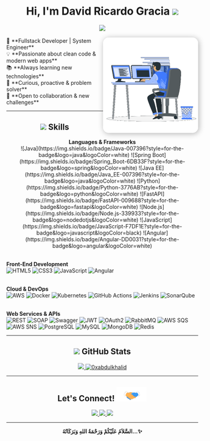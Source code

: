 <!-- ================= BANNER ================= -->
<h1 align="center">
  Hi, I'm David Ricardo Gracia
  <img src="https://media.giphy.com/media/hvRJCLFzcasrR4ia7z/giphy.gif" width="40">
</h1>

<p align="center">
  <img src="https://readme-typing-svg.herokuapp.com?font=Fira+Code&pause=1000&color=00C7FF&center=true&vCenter=true&width=700&height=70&lines=Fullstack+Developer;System+Engineer;Always+learning+new+things!;💻+Coding+enthusiast;🌐+Open+for+collaboration" />
</p>

<!-- ================= ABOUT ME ================= -->
<p align="center">
  <picture>
    <img align="right" src="https://github.com/0xAbdulKhalid/0xAbdulKhalid/raw/main/assets/mdImages/Right_Side.gif" width="250" style="border-radius:15px; box-shadow: 2px 2px 15px rgba(0,0,0,0.3);">
  </picture>
</p>

<p align="left">
🚀 **Fullstack Developer | System Engineer** <br>
💡 **Passionate about clean code & modern web apps** <br>
📚 **Always learning new technologies** <br>
🧠 **Curious, proactive & problem solver** <br>
🤝 **Open to collaboration & new challenges**
</p>

<hr>

<!-- ================= SKILLS ================= -->
<h2 align="center">
  <img src="https://media2.giphy.com/media/QssGEmpkyEOhBCb7e1/giphy.gif?cid=ecf05e47a0n3gi1bfqntqmob8g9aid1oyj2wr3ds3mg700bl&rid=giphy.gif" width="25"> <b>Skills</b>
</h2>

<p align="center">
<!-- Languages & Frameworks -->
<b>Languages & Frameworks</b><br>
![Java](https://img.shields.io/badge/Java-007396?style=for-the-badge&logo=java&logoColor=white)
![Spring Boot](https://img.shields.io/badge/Spring_Boot-6DB33F?style=for-the-badge&logo=spring&logoColor=white)
![Java EE](https://img.shields.io/badge/Java_EE-007396?style=for-the-badge&logo=java&logoColor=white)
![Python](https://img.shields.io/badge/Python-3776AB?style=for-the-badge&logo=python&logoColor=white)
![FastAPI](https://img.shields.io/badge/FastAPI-009688?style=for-the-badge&logo=fastapi&logoColor=white)
![Node.js](https://img.shields.io/badge/Node.js-339933?style=for-the-badge&logo=nodedotjs&logoColor=white)
![JavaScript](https://img.shields.io/badge/JavaScript-F7DF1E?style=for-the-badge&logo=javascript&logoColor=black)
![Angular](https://img.shields.io/badge/Angular-DD0031?style=for-the-badge&logo=angular&logoColor=white)
<br><br>

<!-- Frontend -->
<b>Front-End Development</b><br>
![HTML5](https://img.shields.io/badge/HTML5-E34F26?style=for-the-badge&logo=html5&logoColor=white)
![CSS3](https://img.shields.io/badge/CSS3-1572B6?style=for-the-badge&logo=css3&logoColor=white)
![JavaScript](https://img.shields.io/badge/JavaScript-F7DF1E?style=for-the-badge&logo=javascript&logoColor=black)
![Angular](https://img.shields.io/badge/Angular-DD0031?style=for-the-badge&logo=angular&logoColor=white)
<br><br>

<!-- Cloud & DevOps -->
<b>Cloud & DevOps</b><br>
![AWS](https://img.shields.io/badge/AWS-232F3E?style=for-the-badge&logo=amazon-aws&logoColor=white)
![Docker](https://img.shields.io/badge/Docker-2496ED?style=for-the-badge&logo=docker&logoColor=white)
![Kubernetes](https://img.shields.io/badge/Kubernetes-326CE5?style=for-the-badge&logo=kubernetes&logoColor=white)
![GitHub Actions](https://img.shields.io/badge/GitHub_Actions-2088FF?style=for-the-badge&logo=github&logoColor=white)
![Jenkins](https://img.shields.io/badge/Jenkins-D24939?style=for-the-badge&logo=jenkins&logoColor=white)
![SonarQube](https://img.shields.io/badge/SonarQube-4E9BCD?style=for-the-badge&logo=sonarqube&logoColor=white)
<br><br>

<!-- Web Services & APIs -->
<b>Web Services & APIs</b><br>
![REST](https://img.shields.io/badge/RESTful_API-6DB33F?style=for-the-badge&logo=restfulapi&logoColor=white)
![SOAP](https://img.shields.io/badge/SOAP-007396?style=for-the-badge&logo=apache&logoColor=white)
![Swagger](https://img.shields.io/badge/Swagger-85EA2D?style=for-the-badge&logo=swagger&logoColor=white)
![JWT](https://img.shields.io/badge/JWT-000000?style=for-the-badge&logo=jwt&logoColor=white)
![OAuth2](https://img.shields.io/badge/OAuth2-4285F4?style=for-the-badge&logo=oauth&logoColor=white)
![RabbitMQ](https://img.shields.io/badge/RabbitMQ-FF6600?style=for-the-badge&logo=rabbitmq&logoColor=white)
![AWS SQS](https://img.shields.io/badge/AWS_SQS-FF9900?style=for-the-badge&logo=amazon-aws&logoColor=white)
![AWS SNS](https://img.shields.io/badge/AWS_SNS-FF9900?style=for-the-badge&logo=amazon-aws&logoColor=white)
![PostgreSQL](https://img.shields.io/badge/PostgreSQL-336791?style=for-the-badge&logo=postgresql&logoColor=white)
![MySQL](https://img.shields.io/badge/MySQL-4479A1?style=for-the-badge&logo=mysql&logoColor=white)
![MongoDB](https://img.shields.io/badge/MongoDB-47A248?style=for-the-badge&logo=mongodb&logoColor=white)
![Redis](https://img.shields.io/badge/Redis-DC382D?style=for-the-badge&logo=redis&logoColor=white)
</p>

<hr>

<!-- ================= GITHUB STATS ================= -->
<h2 align="center">
  <img src="https://media.giphy.com/media/iY8CRBdQXODJSCERIr/giphy.gif" width="35"> <b>GitHub Stats</b>
</h2>

<div align="center">
<a href="https://github.com/0xabdulkhalid/">
  <img src="https://github-readme-stats.vercel.app/api?username=0xabdulkhalid&include_all_commits=true&count_private=true&show_icons=true&line_height=20&title_color=7A7ADB&icon_color=2234AE&text_color=D3D3D3&bg_color=0,000000,130F40" width="450"/>
  <img src="https://github-readme-stats.vercel.app/api/top-langs?username=0xabdulkhalid&show_icons=true&locale=en&layout=compact&line_height=20&title_color=7A7ADB&icon_color=2234AE&text_color=D3D3D3&bg_color=0,000000,130F40" width="375"  alt="0xabdulkhalid"/>
</a>
</div>

<hr>

<!-- ================= LET'S CONNECT ================= -->
<h2 align="center">
  <b>Let's Connect!</b>
  <img src="https://github.com/0xAbdulKhalid/0xAbdulKhalid/raw/main/assets/mdImages/handshake.gif" width="80">
</h2>

<div align="center">
<a href="https://linkedin.com/in/0xabdulkhalid" target="_blank">
  <img src="https://img.shields.io/badge/LinkedIn-%2300acee?style=for-the-badge&logo=linkedin&logoColor=white">
</a>
<a href="https://twitter.com/0xabdulkhalid" target="_blank">
  <img src="https://img.shields.io/badge/Twitter-%231DA1F2?style=for-the-badge&logo=twitter&logoColor=white">
</a>
<a href="mailto:0xabdulkhalid@gmail.com" target="_blank">
  <img src="https://img.shields.io/badge/Gmail-%23EA4335?style=for-the-badge&logo=gmail&logoColor=white">
</a>
</div>

<hr>

<p align="center">
  <b>السَّلاَمُ عَلَيْكُمْ وَرَحْمَةُ اللهِ وَبَرَكَاتُهُ...✨</b>
</p>
